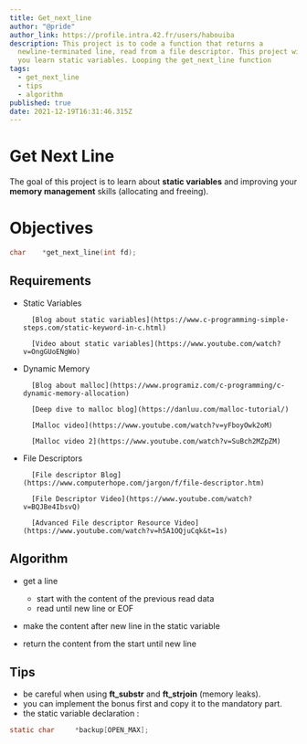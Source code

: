 ```yaml
---
title: Get_next_line
author: "@pride"
author_link: https://profile.intra.42.fr/users/habouiba
description: This project is to code a function that returns a
  newline-terminated line, read from a file descriptor. This project will help
  you learn static variables. Looping the get_next_line function
tags:
  - get_next_line
  - tips
  - algorithm
published: true
date: 2021-12-19T16:31:46.315Z
---
```

# Get Next Line

The goal of this project is to learn about **static variables** and improving
your **memory management** skills (allocating and freeing).

# Objectives

```c
char	*get_next_line(int fd);
```

## Requirements

* Static Variables

  		[Blog about static variables](https://www.c-programming-simple-steps.com/static-keyword-in-c.html)

  		[Video about static variables](https://www.youtube.com/watch?v=OngGUoENgWo)

* Dynamic Memory

  		[Blog about malloc](https://www.programiz.com/c-programming/c-dynamic-memory-allocation)
  	 
  		[Deep dive to malloc blog](https://danluu.com/malloc-tutorial/)
  	 
  		[Malloc video](https://www.youtube.com/watch?v=yFboyOwk2oM)
  	 
  		[Malloc video 2](https://www.youtube.com/watch?v=SuBch2MZpZM)
  	 
* File Descriptors

  		[File descriptor Blog](https://www.computerhope.com/jargon/f/file-descriptor.htm)
  	 
  		[File Descriptor Video](https://www.youtube.com/watch?v=BQJBe4IbsvQ)
  	 
  		[Advanced File descriptor Resource Video](https://www.youtube.com/watch?v=h5A1OQjuCqk&t=1s)
  	 

## Algorithm

* get a line

  * start with the content of the previous read data
  * read until new line or EOF
* make the content after new line in the static variable
* return the content from the start until new line
  	

## Tips

* be careful when using **ft_substr** and  **ft_strjoin** (memory leaks).
* you can implement the bonus first and copy it to the mandatory part.
* the static variable declaration : 

```c
static char		*backup[OPEN_MAX];
```
